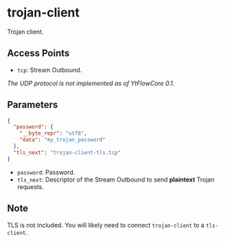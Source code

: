 # trojan-client

Trojan client.

## Access Points

- `tcp`: Stream Outbound.

*The UDP protocol is not implemented as of YtFlowCore 0.1.*

## Parameters

```json
{
  "password": {
    "__byte_repr": "utf8",
    "data": "my_trojan_password"
  },
  "tls_next": "trojan-client-tls.tcp"
}
```

- `password`: Password.
- `tls_next`: Descriptor of the Stream Outbound to send **plaintext** Trojan requests.

## Note

TLS is not included. You will likely need to connect `trojan-client` to a `tls-client`.
